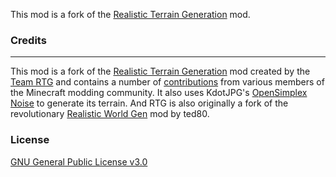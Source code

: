 This mod is a fork of the [Realistic Terrain Generation](https://www.curseforge.com/minecraft/mc-mods/realistic-terrain-generation) mod.


### Credits
----
This mod is a fork of the [Realistic Terrain Generation](https://www.curseforge.com/minecraft/mc-mods/realistic-terrain-generation) mod created by the [Team RTG](https://github.com/Team-RTG) and contains a number of [contributions](https://github.com/Team-RTG/Realistic-Terrain-Generation/graphs/contributors) from various members of the Minecraft modding community. It also uses KdotJPG's [OpenSimplex Noise](https://gist.github.com/KdotJPG/b1270127455a94ac5d19) to generate its terrain. And RTG is also originally a fork of the revolutionary [Realistic World Gen](http://www.minecraftforum.net/forums/mapping-and-modding/minecraft-mods/1281910-teds-world-gen-mods-realistic-world-gen-alpha-1-3) mod by ted80.

 

### License

[GNU General Public License v3.0](https://github.com/juraj-hrivnak/RTGUnofficial/blob/1.12.2-jeid-compat/LICENSE.txt)
